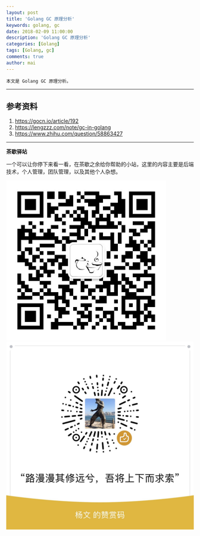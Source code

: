 ```yaml
---
layout: post
title: 'Golang GC 原理分析'
keywords: golang, gc
date: 2018-02-09 11:00:00
description: 'Golang GC 原理分析'
categories: [Golang]
tags: [Golang, gc]
comments: true
author: mai
---
```


    本文是 Golang GC 原理分析。

----

## 参考资料

1. https://gocn.io/article/192
2. https://lengzzz.com/note/gc-in-golang
3. https://www.zhihu.com/question/58863427

----

**茶歇驿站**

一个可以让你停下来看一看，在茶歇之余给你帮助的小站，这里的内容主要是后端技术，个人管理，团队管理，以及其他个人杂想。

![茶歇驿站二维码](https://raw.githubusercontent.com/yangwenmai/maiyang.me/master/blog/tech_tea.jpg)
![打赏](https://raw.githubusercontent.com/yangwenmai/maiyang.me/master/blog/money.jpg)
